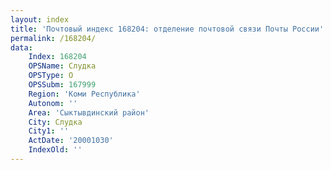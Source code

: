 ```yaml
---
layout: index
title: 'Почтовый индекс 168204: отделение почтовой связи Почты России'
permalink: /168204/
data:
    Index: 168204
    OPSName: Слудка
    OPSType: О
    OPSSubm: 167999
    Region: 'Коми Республика'
    Autonom: ''
    Area: 'Сыктывдинский район'
    City: Слудка
    City1: ''
    ActDate: '20001030'
    IndexOld: ''
---
```

